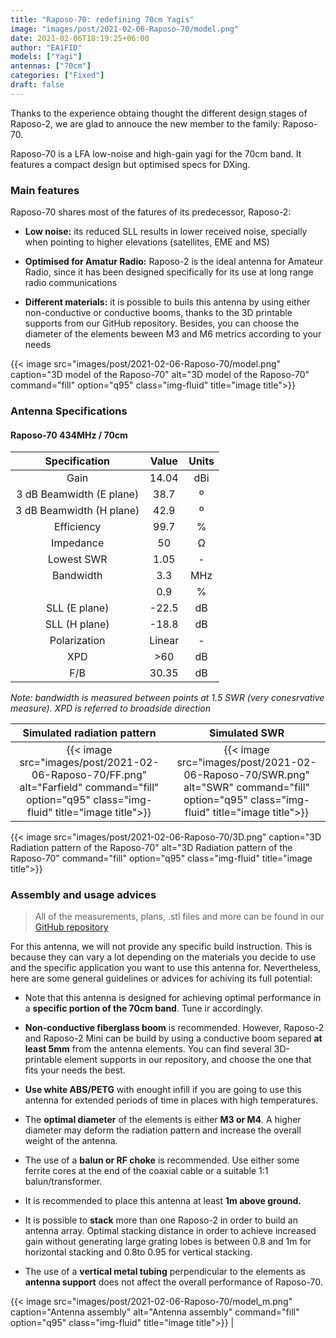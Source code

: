 ```yaml
---
title: "Raposo-70: redefining 70cm Yagis"
image: "images/post/2021-02-06-Raposo-70/model.png"
date: 2021-02-06T18:19:25+06:00
author: "EA1FID"
models: ["Yagi"]
antennas: ["70cm"]
categories: ["Fixed"]
draft: false
---
```



Thanks to the experience obtaing thought the different design stages of Raposo-2, we are glad to annouce the new member to the family: Raposo-70.

Raposo-70 is a LFA low-noise and high-gain yagi for the 70cm band. It features a compact design but optimised specs for DXing.




### Main features

Raposo-70 shares most of the fatures of its predecessor, Raposo-2:

- **Low noise:** its reduced SLL results in lower received noise, specially when pointing to higher elevations (satellites, EME and MS)


- **Optimised for Amatur Radio:** Raposo-2 is the ideal antenna for Amateur Radio, since it has been designed specifically for its use at long range radio communications

- **Different materials:** it is possible to buils this antenna by using either non-conductive or conductive booms, thanks to the 3D printable supports from our GitHub repository. Besides, you can choose the diameter of the elements beween M3 and M6 metrics according to your needs

{{< image src="images/post/2021-02-06-Raposo-70/model.png" caption="3D model of the Raposo-70" alt="3D model of the Raposo-70" command="fill" option="q95" class="img-fluid" title="image title">}}


### Antenna Specifications

#### Raposo-70 434MHz / 70cm

|           **Specification**           |  **Value** | **Units** |
|:------------------------:|:------:|:-----:|
|           Gain           |    14.04   |  dBi  |
| 3 dB Beamwidth (E plane) |    38.7    |   º   |
| 3 dB Beamwidth (H plane) |    42.9    |   º   |
|        Efficiency        |    99.7    |   %   |
|         Impedance        |    50      |   Ω   |
|        Lowest SWR        |    1.05    |   -   |
|         Bandwidth        |    3.3     |  MHz  |
|                          |    0.9     |   %   |
|       SLL (E plane)      |    -22.5   |   dB  |
|       SLL (H plane)      |    -18.8   |   dB  |
|       Polarization       |    Linear  |   -   |
|            XPD           |    >60     |   dB  |
|            F/B           |    30.35   |   dB  |

*Note: bandwidth is measured between points at 1.5 SWR (very conesrvative measure). XPD is referred to broadside direction*

Simulated radiation pattern | Simulated SWR
:-------------------------:|:-------------------------:
{{< image src="images/post/2021-02-06-Raposo-70/FF.png" alt="Farfield" command="fill" option="q95" class="img-fluid" title="image title">}}  |  {{< image src="images/post/2021-02-06-Raposo-70/SWR.png" alt="SWR" command="fill" option="q95" class="img-fluid" title="image title">}} 

{{< image src="images/post/2021-02-06-Raposo-70/3D.png" caption="3D Radiation pattern of the Raposo-70" alt="3D Radiation pattern of the Raposo-70" command="fill" option="q95" class="img-fluid" title="image title">}}



### Assembly and usage advices

>All of the measurements, plans, .stl files and more can be found in our [GitHub repository](https://github.com/pepassaco/FIDtennas)

For this antenna, we will not provide any specific build instruction. This is because they can vary a lot depending on the materials you decide to use and the specific application you want to use this antenna for. Nevertheless, here are some general guidelines or advices for achiving its full potential:

- Note that this antenna is designed for achieving optimal performance in a **specific portion of the 70cm band**. Tune ir accordingly.

- **Non-conductive fiberglass boom** is recommended. However, Raposo-2 and Raposo-2 Mini can be build by using a conductive boom separed **at least 5mm** from the antenna elements. You can find several 3D-printable element supports in our repository, and choose the one that fits your needs the best.

- **Use white ABS/PETG** with enought infill if you are going to use this antenna for extended periods of time in places with high temperatures.

- The **optimal diameter** of the elements is either **M3 or M4**. A higher diameter may deform the radiation pattern and increase the overall weight of the antenna.

- The use of a **balun or RF choke** is recommended. Use either some ferrite cores at the end of the coaxial cable or a suitable 1:1 balun/transformer.

- It is recommended to place this antenna at least **1m above ground.**

- It is possible to **stack** more than one Raposo-2 in order to build an antenna array. Optimal stacking distance in order to achieve increased gain without generating large grating lobes is between 0.8 and 1m for horizontal stacking and 0.8to 0.95 for vertical stacking.

- The use of a **vertical metal tubing** perpendicular to the elements as **antenna support** does not affect the overall performance of Raposo-70.


{{< image src="images/post/2021-02-06-Raposo-70/model_m.png" caption="Antenna assembly" alt="Antenna assembly" command="fill" option="q95" class="img-fluid" title="image title">}} |